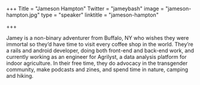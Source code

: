 +++
Title = "Jameson Hampton"
Twitter = "jameybash"
image = "jameson-hampton.jpg"
type = "speaker"
linktitle = "jameson-hampton"

+++

Jamey is a non-binary adventurer from Buffalo, NY who wishes they were immortal so they’d have time to visit every coffee shop in the world. They’re a rails and android developer, doing both front-end and back-end work, and currently working as an engineer for Agrilyst, a data analysis platform for indoor agriculture. In their free time, they do advocacy in the transgender community, make podcasts and zines, and spend time in nature, camping and hiking.
